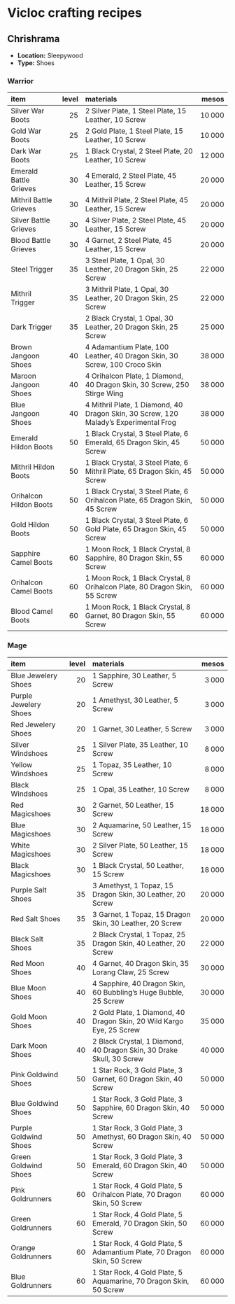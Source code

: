 # Vicloc crafting recipes

## Chrishrama

- **Location:** Sleepywood
- **Type:** Shoes

### Warrior

| item                   | level | materials                                                                                  |         mesos |
| :--------------------- | ----: | :----------------------------------------------------------------------------------------- | ------------: |
| Silver War Boots       |    25 | 2 Silver Plate, 1 Steel Plate, 15 Leather, 10 Screw                                        | 10&#x202f;000 |
| Gold War Boots         |    25 | 2 Gold Plate, 1 Steel Plate, 15 Leather, 10 Screw                                          | 10&#x202f;000 |
| Dark War Boots         |    25 | 1 Black Crystal, 2 Steel Plate, 20 Leather, 10 Screw                                       | 12&#x202f;000 |
| Emerald Battle Grieves |    30 | 4 Emerald, 2 Steel Plate, 45 Leather, 15 Screw                                             | 20&#x202f;000 |
| Mithril Battle Grieves |    30 | 4 Mithril Plate, 2 Steel Plate, 45 Leather, 15 Screw                                       | 20&#x202f;000 |
| Silver Battle Grieves  |    30 | 4 Silver Plate, 2 Steel Plate, 45 Leather, 15 Screw                                        | 20&#x202f;000 |
| Blood Battle Grieves   |    30 | 4 Garnet, 2 Steel Plate, 45 Leather, 15 Screw                                              | 20&#x202f;000 |
| Steel Trigger          |    35 | 3 Steel Plate, 1 Opal, 30 Leather, 20 Dragon Skin, 25 Screw                                | 22&#x202f;000 |
| Mithril Trigger        |    35 | 3 Mithril Plate, 1 Opal, 30 Leather, 20 Dragon Skin, 25 Screw                              | 22&#x202f;000 |
| Dark Trigger           |    35 | 2 Black Crystal, 1 Opal, 30 Leather, 20 Dragon Skin, 25 Screw                              | 25&#x202f;000 |
| Brown Jangoon Shoes    |    40 | 4 Adamantium Plate, 100 Leather, 40 Dragon Skin, 30 Screw, 100 Croco Skin                  | 38&#x202f;000 |
| Maroon Jangoon Shoes   |    40 | 4 Orihalcon Plate, 1 Diamond, 40 Dragon Skin, 30 Screw, 250 Stirge Wing                    | 38&#x202f;000 |
| Blue Jangoon Shoes     |    40 | 4 Mithril Plate, 1 Diamond, 40 Dragon Skin, 30 Screw, 120 Malady&rsquo;s Experimental Frog | 38&#x202f;000 |
| Emerald Hildon Boots   |    50 | 1 Black Crystal, 3 Steel Plate, 6 Emerald, 65 Dragon Skin, 45 Screw                        | 50&#x202f;000 |
| Mithril Hildon Boots   |    50 | 1 Black Crystal, 3 Steel Plate, 6 Mithril Plate, 65 Dragon Skin, 45 Screw                  | 50&#x202f;000 |
| Orihalcon Hildon Boots |    50 | 1 Black Crystal, 3 Steel Plate, 6 Orihalcon Plate, 65 Dragon Skin, 45 Screw                | 50&#x202f;000 |
| Gold Hildon Boots      |    50 | 1 Black Crystal, 3 Steel Plate, 6 Gold Plate, 65 Dragon Skin, 45 Screw                     | 50&#x202f;000 |
| Sapphire Camel Boots   |    60 | 1 Moon Rock, 1 Black Crystal, 8 Sapphire, 80 Dragon Skin, 55 Screw                         | 60&#x202f;000 |
| Orihalcon Camel Boots  |    60 | 1 Moon Rock, 1 Black Crystal, 8 Orihalcon Plate, 80 Dragon Skin, 55 Screw                  | 60&#x202f;000 |
| Blood Camel Boots      |    60 | 1 Moon Rock, 1 Black Crystal, 8 Garnet, 80 Dragon Skin, 55 Screw                           | 60&#x202f;000 |

### Mage

| item                  | level | materials                                                               |         mesos |
| :-------------------- | ----: | :---------------------------------------------------------------------- | ------------: |
| Blue Jewelery Shoes   |    20 | 1 Sapphire, 30 Leather, 5 Screw                                         |  3&#x202f;000 |
| Purple Jewelery Shoes |    20 | 1 Amethyst, 30 Leather, 5 Screw                                         |  3&#x202f;000 |
| Red Jewelery Shoes    |    20 | 1 Garnet, 30 Leather, 5 Screw                                           |  3&#x202f;000 |
| Silver Windshoes      |    25 | 1 Silver Plate, 35 Leather, 10 Screw                                    |  8&#x202f;000 |
| Yellow Windshoes      |    25 | 1 Topaz, 35 Leather, 10 Screw                                           |  8&#x202f;000 |
| Black Windshoes       |    25 | 1 Opal, 35 Leather, 10 Screw                                            |  8&#x202f;000 |
| Red Magicshoes        |    30 | 2 Garnet, 50 Leather, 15 Screw                                          | 18&#x202f;000 |
| Blue Magicshoes       |    30 | 2 Aquamarine, 50 Leather, 15 Screw                                      | 18&#x202f;000 |
| White Magicshoes      |    30 | 2 Silver Plate, 50 Leather, 15 Screw                                    | 18&#x202f;000 |
| Black Magicshoes      |    30 | 1 Black Crystal, 50 Leather, 15 Screw                                   | 18&#x202f;000 |
| Purple Salt Shoes     |    35 | 3 Amethyst, 1 Topaz, 15 Dragon Skin, 30 Leather, 20 Screw               | 20&#x202f;000 |
| Red Salt Shoes        |    35 | 3 Garnet, 1 Topaz, 15 Dragon Skin, 30 Leather, 20 Screw                 | 20&#x202f;000 |
| Black Salt Shoes      |    35 | 2 Black Crystal, 1 Topaz, 25 Dragon Skin, 40 Leather, 20 Screw          | 22&#x202f;000 |
| Red Moon Shoes        |    40 | 4 Garnet, 40 Dragon Skin, 35 Lorang Claw, 25 Screw                      | 30&#x202f;000 |
| Blue Moon Shoes       |    40 | 4 Sapphire, 40 Dragon Skin, 60 Bubbling&rsquo;s Huge Bubble, 25 Screw   | 30&#x202f;000 |
| Gold Moon Shoes       |    40 | 2 Gold Plate, 1 Diamond, 40 Dragon Skin, 20 Wild Kargo Eye, 25 Screw    | 35&#x202f;000 |
| Dark Moon Shoes       |    40 | 2 Black Crystal, 1 Diamond, 40 Dragon Skin, 30 Drake Skull, 30 Screw    | 40&#x202f;000 |
| Pink Goldwind Shoes   |    50 | 1 Star Rock, 3 Gold Plate, 3 Garnet, 60 Dragon Skin, 40 Screw           | 50&#x202f;000 |
| Blue Goldwind Shoes   |    50 | 1 Star Rock, 3 Gold Plate, 3 Sapphire, 60 Dragon Skin, 40 Screw         | 50&#x202f;000 |
| Purple Goldwind Shoes |    50 | 1 Star Rock, 3 Gold Plate, 3 Amethyst, 60 Dragon Skin, 40 Screw         | 50&#x202f;000 |
| Green Goldwind Shoes  |    50 | 1 Star Rock, 3 Gold Plate, 3 Emerald, 60 Dragon Skin, 40 Screw          | 50&#x202f;000 |
| Pink Goldrunners      |    60 | 1 Star Rock, 4 Gold Plate, 5 Orihalcon Plate, 70 Dragon Skin, 50 Screw  | 60&#x202f;000 |
| Green Goldrunners     |    60 | 1 Star Rock, 4 Gold Plate, 5 Emerald, 70 Dragon Skin, 50 Screw          | 60&#x202f;000 |
| Orange Goldrunners    |    60 | 1 Star Rock, 4 Gold Plate, 5 Adamantium Plate, 70 Dragon Skin, 50 Screw | 60&#x202f;000 |
| Blue Goldrunners      |    60 | 1 Star Rock, 4 Gold Plate, 5 Aquamarine, 70 Dragon Skin, 50 Screw       | 60&#x202f;000 |
